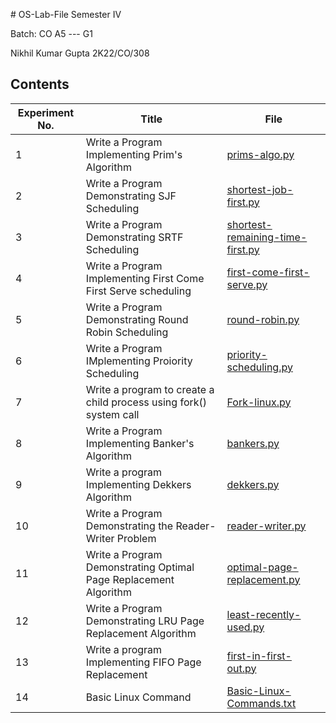 
#   O S - L a b - F i l e 
 
 Semester IV

Batch: CO A5 --- G1

Nikhil Kumar Gupta 2K22/CO/308

## Contents

|Experiment No.|Title|File|
|---|---|---|
|1|Write a Program Implementing Prim's Algorithm|[prims-algo.py](prims.py)|
|2|Write a Program Demonstrating SJF Scheduling|[shortest-job-first.py](sjf.py)|
|3|Write a Program Demonstrating SRTF Scheduling|[shortest-remaining-time-first.py](srtf.py)|
|4|Write a Program Implementing First Come First Serve scheduling|[first-come-first-serve.py](fcfs.py)|
|5|Write a Program Demonstrating Round Robin Scheduling|[round-robin.py](rr.py)|
|6|Write a Program IMplementing Proiority Scheduling|[priority-scheduling.py](priority.py)|
|7|Write a program to create a child process using fork() system call|[Fork-linux.py](fork_linux.py)|
|8|Write a Program Implementing Banker's Algorithm|[bankers.py](bankers.py)|
|9|Write a program Implementing Dekkers Algorithm|[dekkers.py](dekkers.py)|
|10|Write a Program Demonstrating the Reader-Writer Problem|[reader-writer.py](Readers_writers.py)|
|11|Write a Program Demonstrating Optimal Page Replacement Algorithm|[optimal-page-replacement.py](Optimal.py)|
|12|Write a Program Demonstrating LRU Page Replacement Algorithm|[least-recently-used.py](LRU.py)|
|13|Write a program Implementing FIFO Page Replacement|[first-in-first-out.py](fifo.py)|
|14|Basic Linux Command|[Basic-Linux-Commands.txt](Basic_linux_command.txt)|
